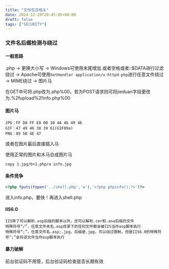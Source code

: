 ```yaml
---
title: "文件包含相关"
date: 2024-12-20T20:45:05+08:00
draft: false
tags: ["SECURITY"]
---
```


### 文件名后缀检测与绕过
#### 一般思路
.php -> 更换大小写 -> Windows可使用末尾增加.或者空格或者::$DATA进行过滤绕过 -> Apache可使用``SetHandler application/x-httpd-php``进行任意文件绕过 -> MIME绕过 -> 图片马

在GET中可将.php改为.php%00，若为POST请求则可将jieduan字段更改为.%2fupload%2finfo.php%00

#### 图片马
```
JPG：FF D8 FF E0 00 10 4A 46 49 46
GIF：47 49 46 38 39 61(GIF89a)
PNG：89 50 4E 47
```
或者在图片最后直接插入马

使用正常的图片和木马合成图片马
```
copy 1.jpg/b+1.php/a info.jpg
```
#### 条件竞争
```php
<?php fputs(fopen('../shell.php','w'),'<?php phpinfo();?>')?>
```
进入info.php，要快！再进入shell.php

#### IIS6.0
    IIS除了可以解析.asp后缀的脚本以外，还可以解析.cer和.asa后缀的文件
    特殊符号“/”，任意文件夹名.asp目录下的任何文件都会被IIS当作asp脚本执行
    特殊符号“;”，任意文件名.asp;.jpg，后缀是.jpg，可以绕过限制，但是IIS6.0的特殊符号“;”会将该文件当作asp脚本执行

#### 暴力破解

前台验证码不用管，后台验证码检查是否长期有效